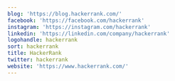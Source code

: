 ```yaml
---
blog: 'https://blog.hackerrank.com/'
facebook: 'https://facebook.com/hackerrank'
instagram: 'https://instagram.com/hackerrank'
linkedin: 'https://linkedin.com/company/hackerrank'
logohandle: hackerrank
sort: hackerrank
title: HackerRank
twitter: hackerrank
website: 'https://www.hackerrank.com/'
---
```

